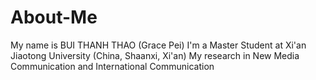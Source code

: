 # About-Me
My name is BUI THANH THAO (Grace Pei) 
I'm a Master Student at Xi'an Jiaotong University (China, Shaanxi, Xi'an)
My research in New Media Communication and International Communication
